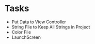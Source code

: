 #  Tasks
-   Put Data to View Controller
-   String File to Keep All Strings in Project
-   Color File
-   LaunchScreen


